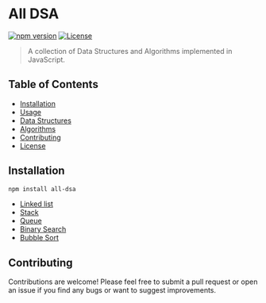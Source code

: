 # All DSA

[![npm version](https://img.shields.io/npm/v/your-package-name.svg)](https://www.npmjs.com/package/your-package-name)
[![License](https://img.shields.io/badge/license-MIT-blue.svg)](https://github.com/your-username/your-package-name/blob/master/LICENSE)

> A collection of Data Structures and Algorithms implemented in JavaScript.

## Table of Contents

- [Installation](#installation)
- [Usage](#usage)
- [Data Structures](#data-structures)
- [Algorithms](#algorithms)
- [Contributing](#contributing)
- [License](#license)

## Installation

```bash
npm install all-dsa
```

- [Linked list](https://github.com/codergalib2005/DSA/blob/main/docs/LINKEDLIST.md)
- [Stack](https://github.com/codergalib2005/DSA/blob/main/docs/STACK.md)
- [Queue](https://github.com/codergalib2005/DSA/blob/main/docs/QUEUE.md)
- [Binary Search](https://github.com/codergalib2005/DSA/blob/main/docs/BINARY-SEARCH.md)
- [Bubble Sort](https://github.com/codergalib2005/DSA/blob/main/docs/BUBBLE-SORT.md)

## Contributing

Contributions are welcome! Please feel free to submit a pull request or open an issue if you find any bugs or want to suggest improvements.
